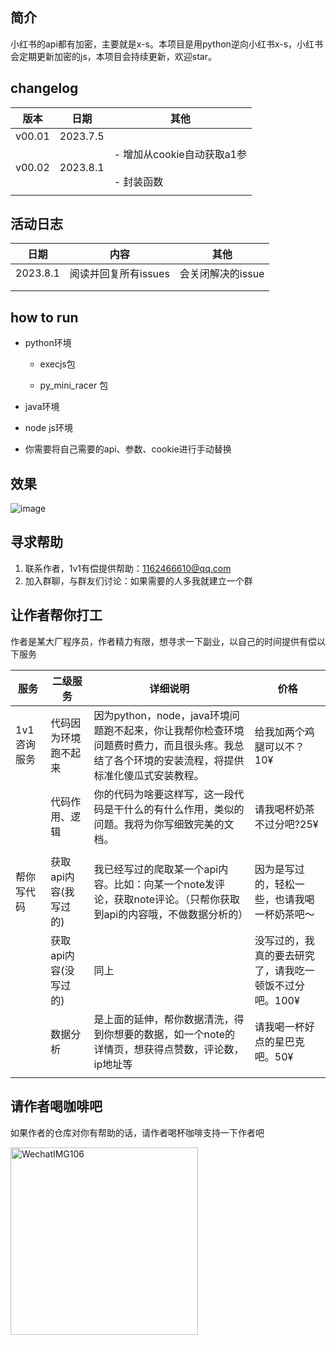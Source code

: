 ## 简介
小红书的api都有加密，主要就是x-s。本项目是用python逆向小红书x-s，小红书会定期更新加密的js，本项目会持续更新，欢迎star。

## changelog

| 版本     | 日期       | 其他                                   |
| ------ | -------- | ------------------------------------ |
| v00.01 | 2023.7.5 |                                      |
| v00.02 | 2023.8.1 | - 增加从cookie自动获取a1参<br/>  <br/>- 封装函数 |
|        |          |                                      |

## 活动日志
| 日期  | 内容  | 其他  |
| --- | --- | --- |
| 2023.8.1 | 阅读并回复所有issues |  会关闭解决的issue   |
|     |     |     |
|     |     |     |

## how to run

- python环境
  
  - execjs包
    
  - py_mini_racer 包
    
- java环境
  
- node js环境
  
- 你需要将自己需要的api、参数、cookie进行手动替换
  

## 效果
![image](https://github.com/wang-zhiyang/xhscrawl/assets/55040284/45c9d9cb-4017-4c47-81a5-2e896ca65ed7)

## 寻求帮助
  1. 联系作者，1v1有偿提供帮助：1162466610@qq.com
  2. 加入群聊，与群友们讨论：如果需要的人多我就建立一个群

## 让作者帮你打工

作者是某大厂程序员，作者精力有限，想寻求一下副业，以自己的时间提供有偿以下服务

| 服务      | 二级服务          | 详细说明                                                                          | 价格                            |
| ------- | ------------- | ----------------------------------------------------------------------------- | ----------------------------- |
| 1v1咨询服务 | 代码因为环境跑不起来    | 因为python，node，java环境问题跑不起来，你让我帮你检查环境问题费时费力，而且很头疼。我总结了各个环境的安装流程，将提供标准化傻瓜式安装教程。 | 给我加两个鸡腿可以不？10¥                |
|         | 代码作用、逻辑       | 你的代码为啥要这样写，这一段代码是干什么的有什么作用，类似的问题。我将为你写细致完美的文档。                                | 请我喝杯奶茶不过分吧?25¥                |
|         |               |                                                                               |                               |
| 帮你写代码   | 获取api内容(我写过的) | 我已经写过的爬取某一个api内容。比如：向某一个note发评论，获取note评论。（只帮你获取到api的内容哦，不做数据分析的）              | 因为是写过的，轻松一些，也请我喝一杯奶茶吧～        |
|         | 获取api内容(没写过的) | 同上                                                                            | 没写过的，我真的要去研究了，请我吃一顿饭不过分吧。100¥ |
|         | 数据分析          | 是上面的延伸，帮你数据清洗，得到你想要的数据，如一个note的详情页，想获得点赞数，评论数，ip地址等                           | 请我喝一杯好点的星巴克吧。50¥              |
|         |               |                                                                               |                               |

## 请作者喝咖啡吧
如果作者的仓库对你有帮助的话，请作者喝杯咖啡支持一下作者吧

<img title="" src="https://github.com/wang-zhiyang/xhscrawl/assets/55040284/89bb6534-5e74-44bb-b728-dc771fe9f2b1" alt="WechatIMG106" width="300">
